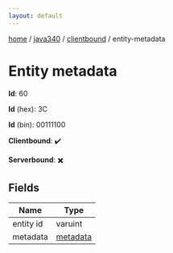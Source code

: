 ```yaml
---
layout: default
---
```


[home](/)  /  [java340](/protocol/java340)  /  [clientbound](/protocol/java340/clientbound)  /  entity-metadata

# Entity metadata

**Id**: 60

**Id** (hex): 3C

**Id** (bin): 00111100

**Clientbound**: ✔️

**Serverbound**: ✖️

## Fields

Name | Type
---|---
entity id | varuint
metadata | [metadata](/protocol/java340/metadata)

